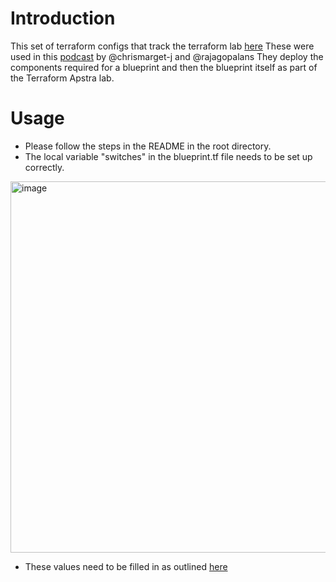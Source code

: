 # Introduction
This set of terraform configs that track the terraform lab [here](https://cloudlabs.apstra.com/labguide/Cloudlabs/4.1.2/lab-terraform/labTF-1-intro.html)
These were used in this [podcast](https://youtu.be/oD3-8CPO9MA) by @chrismarget-j and @rajagopalans
They deploy the components required for a blueprint and then the blueprint itself as part of the Terraform Apstra lab.

# Usage
- Please follow the steps in the README in the root directory.
- The local variable "switches" in the blueprint.tf file needs to be set up correctly.
<img width="594" alt="image" src="https://github.com/Juniper/terraform-apstra-examples/assets/2322011/a292a395-895f-4033-9666-5e096825437b">

- These values need to be filled in as outlined [here](https://cloudlabs.apstra.com/labguide/Cloudlabs/4.1.2/lab-terraform/labTF-9-blueprints.html)
